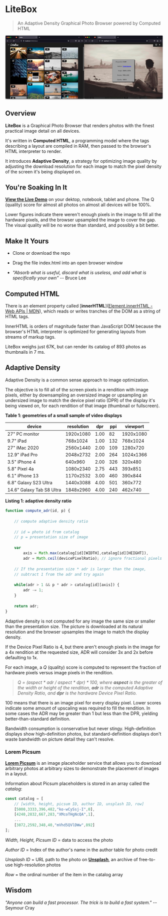 # LiteBox

> An Adaptive Density Graphical Photo Browser powered by Computed HTML

![litebox.jpg](litebox.jpg)

## Overview

**LiteBox** is a Graphical Photo Browser that renders photos with the finest practical image detail on all devices. 

It's written in **Computed HTML**, a programming model where the tags describing a layout are compiled in RAM, then passed to the browser's HTML interpreter to render.

It introduces **Adaptive Density**, a strategy for optimizing image quality by adjusting the download resolution for each image to match the pixel density of the screen it's being displayed on. 

## You're Soaking In It

[**View the Live Demo**](https://glroyal.github.io/litebox/) on your dektop, notebook, tablet and phone. The Q (quality) score for almost all photos on almost all devices will be 100%.

Lower figures indicate there weren't enough pixels in the image to fill all the hardware pixels, and the browser upsampled the image to cover the gap. The visual quality will be no worse than standard, and possibly a bit better.

## Make It Yours

* Clone or download the repo

* Drag the file index.html into an open browser window

* *"Absorb what is useful, discard what is useless, and add what is specifically your own"* 
  -- Bruce Lee

## Computed HTML

There is an element property called [**innerHTML**]([Element.innerHTML - Web APIs | MDN](https://developer.mozilla.org/en-US/docs/Web/API/Element/innerHTML)), which reads or writes tranches of the DOM as a string of HTML tags.

InnerHTML is orders of magnitude faster than JavaScript DOM because the browser's HTML interpreter is optimized for generating layouts from streams of markup tags.

LiteBox weighs just 67K, but can render its catalog of 893 photos as thumbnails in 7  ms.

## Adaptive Density

Adaptive Density is a common sense approach to image optimization.

The objective is to fill all of the screen pixels in a rendition with image pixels, either by downsampling an oversized image or upsampling an undersized image to match the device pixel ratio (DPR) of the display it's being viewed on, for each rendition of that image (thumbnail or fullscreen).

**Table 1: geometries of a small sample of video displays**

| device                    | resolution | dpr  | ppi | viewport  |
| ------------------------- | ---------- | ---- | --- | --------- |
| 27" PC monitor            | 1920x1080  | 1.00 | 82  | 1920x1080 |
| 9.7" iPad                 | 768x1024   | 1.00 | 132 | 768x1024  |
| 27" iMac 2020             | 2560x1440  | 2.00 | 109 | 1280x720  |
| 12.9" iPad Pro            | 2048x2732  | 2.00 | 264 | 1024x1366 |
| 3.5" iPhone 4             | 640x960    | 2.00 | 326 | 320x480   |
| 5.8" Pixel 4a             | 1080x2340  | 2.75 | 443 | 393x851   |
| 6.1" iPhone 13            | 1170x2532  | 3.00 | 460 | 390x844   |
| 6.8" Galaxy S23 Ultra     | 1440x3088  | 4.00 | 501 | 360x772   |
| 14.6" Galaxy Tab S8 Ultra | 1848x2960  | 4.00 | 240 | 462x740   |

**Listing 1: adaptive density ratio**

```javascript
function compute_adr(id, p) {

    // compute adaptive density ratio

    // id = photo id from catalog
    // p = presentation size of image 

    var 
        axis = Math.max(catalog[id][WIDTH],catalog[id][HEIGHT]),
        adr = Math.ceil(devicePixelRatio); // ignore fractional pixels
    
    // If the presentation size * adr is larger than the image,
    // subtract 1 from the adr and try again 

    while(adr > 1 && p * adr > catalog[id][axis]) {
        adr -= 1;
    }

    return adr;
}
```

Adaptive density is not computed for any image the same size or smaller than the presentation size. The picture is downloaded at its natural resolution and the browser upsamples the image to match the display density. 

If the Device Pixel Ratio is 4, but there aren't enough pixels in the image for a 4x rendition at the requested size, ADR will consider 3x and 2x  before defaulting to 1x.

For each image, a *Q* (quality) score is computed to represent the fraction of hardware pixels versus image pixels in the rendition.

> *Q = (aspect * adr / aspect * dpr) * 100, where **aspect** is the greater of the width or height of the rendition, **adr** is the computed Adaptive Density Ratio, and **dpr** is the hardware Device Pixel Ratio.*

100 means that there is an image pixel for every display pixel. Lower scores indicate some amount of upscaling was required to fill the rendition. In some cases the ADR may be greater than 1 but less than the DPR, yielding better-than-standard definition.

Bandwidth consumption is conservative but never stingy. High-definition displays show high-definition photos, but standard-definition displays don't waste bandwidth on picture detail they can't resolve. 

### Lorem Picsum

**[Lorem Picsum](https://picsum.photos/)** is an image placeholder service that allows you to download arbitrary photos at arbitrary sizes to demonstrate the placement of images in a layout.

Information about Picsum placeholders is stored in an array called the *catalog*:

```javascript
const catalog = [
    // [width, height, picsum ID, author ID, unsplash ID, row]
    [5000,3333,396,482,"ko-wCySsj-I",0],
    [4240,2832,667,283,"XMcoTHgNcQA",1],
    ...
    [3872,2592,348,40,"mVhd5QVlDWw",892]
];
```

*Width, Height, Picsum ID* = data to access the photo

*Author ID* = Index of the author's name in the author table for photo credit

*Unsplash ID* = URL path to the photo on [**Unsplash**](https://unsplash.com/about), an archive of free-to-use high-resolution photos

*Row* = the ordinal number of the item in the catalog array

## 

## Wisdom

*"Anyone can build a fast processor. The trick is to build a fast system."*
-- Seymour Cray
